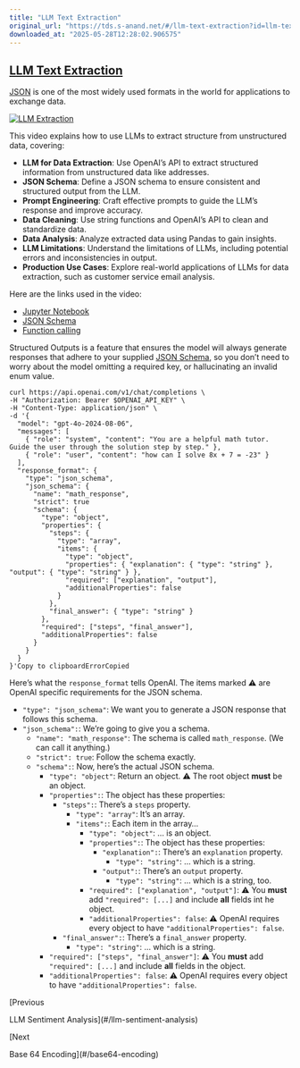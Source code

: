 ```yaml
---
title: "LLM Text Extraction"
original_url: "https://tds.s-anand.net/#/llm-text-extraction?id=llm-text-extraction"
downloaded_at: "2025-05-28T12:28:02.906575"
---
```


[LLM Text Extraction](#/llm-text-extraction?id=llm-text-extraction)
-------------------------------------------------------------------

[JSON](#/json) is one of the most widely used formats in the world for applications to exchange data.

[![LLM Extraction](https://i.ytimg.com/vi_webp/72514uGffPE/sddefault.webp)](https://youtu.be/72514uGffPE)

This video explains how to use LLMs to extract structure from unstructured data, covering:

* **LLM for Data Extraction**: Use OpenAI’s API to extract structured information from unstructured data like addresses.
* **JSON Schema**: Define a JSON schema to ensure consistent and structured output from the LLM.
* **Prompt Engineering**: Craft effective prompts to guide the LLM’s response and improve accuracy.
* **Data Cleaning**: Use string functions and OpenAI’s API to clean and standardize data.
* **Data Analysis**: Analyze extracted data using Pandas to gain insights.
* **LLM Limitations**: Understand the limitations of LLMs, including potential errors and inconsistencies in output.
* **Production Use Cases**: Explore real-world applications of LLMs for data extraction, such as customer service email analysis.

Here are the links used in the video:

* [Jupyter Notebook](https://colab.research.google.com/drive/1Z8mG-RPTSYY4qwkoNdzRTc4StbnwOXeE)
* [JSON Schema](https://json-schema.org/)
* [Function calling](https://platform.openai.com/docs/guides/function-calling)

Structured Outputs is a feature that ensures the model will always generate responses that adhere to your supplied
[JSON Schema](https://json-schema.org/overview/what-is-jsonschema), so you don’t need to worry about the model omitting a required key,
or hallucinating an invalid enum value.

```
curl https://api.openai.com/v1/chat/completions \
-H "Authorization: Bearer $OPENAI_API_KEY" \
-H "Content-Type: application/json" \
-d '{
  "model": "gpt-4o-2024-08-06",
  "messages": [
    { "role": "system", "content": "You are a helpful math tutor. Guide the user through the solution step by step." },
    { "role": "user", "content": "how can I solve 8x + 7 = -23" }
  ],
  "response_format": {
    "type": "json_schema",
    "json_schema": {
      "name": "math_response",
      "strict": true
      "schema": {
        "type": "object",
        "properties": {
          "steps": {
            "type": "array",
            "items": {
              "type": "object",
              "properties": { "explanation": { "type": "string" }, "output": { "type": "string" } },
              "required": ["explanation", "output"],
              "additionalProperties": false
            }
          },
          "final_answer": { "type": "string" }
        },
        "required": ["steps", "final_answer"],
        "additionalProperties": false
      }
    }
  }
}'Copy to clipboardErrorCopied
```

Here’s what the `response_format` tells OpenAI. The items marked ⚠️ are OpenAI specific requirements for the JSON schema.

* `"type": "json_schema"`: We want you to generate a JSON response that follows this schema.
* `"json_schema":`: We’re going to give you a schema.
  + `"name": "math_response"`: The schema is called `math_response`. (We can call it anything.)
  + `"strict": true`: Follow the schema exactly.
  + `"schema":`: Now, here’s the actual JSON schema.
    - `"type": "object"`: Return an object. ⚠️ The root object **must** be an object.
    - `"properties":`: The object has these properties:
      * `"steps":`: There’s a `steps` property.
        + `"type": "array"`: It’s an array.
        + `"items":`: Each item in the array…
          - `"type": "object"`: … is an object.
          - `"properties":`: The object has these properties:
            * `"explanation":`: There’s an `explanation` property.
              + `"type": "string"`: … which is a string.
            * `"output":`: There’s an `output` property.
              + `"type": "string"`: … which is a string, too.
          - `"required": ["explanation", "output"]`: ⚠️ You **must** add `"required": [...]` and include **all** fields int he object.
          - `"additionalProperties": false`: ⚠️ OpenAI requires every object to have `"additionalProperties": false`.
      * `"final_answer":`: There’s a `final_answer` property.
        + `"type": "string"`: … which is a string.
    - `"required": ["steps", "final_answer"]`: ⚠️ You **must** add `"required": [...]` and include **all** fields in the object.
    - `"additionalProperties": false`: ⚠️ OpenAI requires every object to have `"additionalProperties": false`.

[Previous

LLM Sentiment Analysis](#/llm-sentiment-analysis)

[Next

Base 64 Encoding](#/base64-encoding)